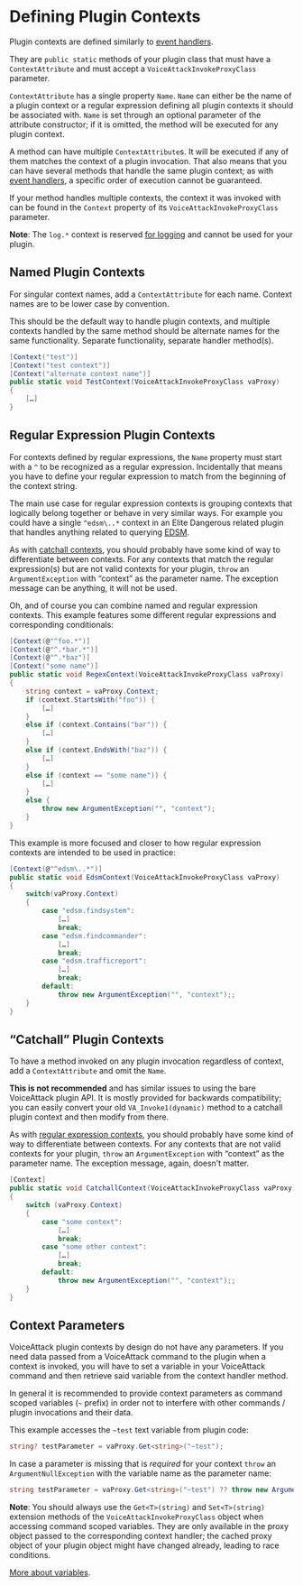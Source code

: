 ﻿# Defining Plugin Contexts

Plugin contexts are defined similarly to [event handlers](events.md).

They are `public static` methods of your plugin class that must have a
`ContextAttribute` and must accept a `VoiceAttackInvokeProxyClass` parameter.

`ContextAttribute` has a single property `Name`. `Name` can either be the name
of a plugin context or a regular expression defining all plugin contexts it
should be associated with. `Name` is set through an optional parameter of the
attribute constructor; if it is omitted, the method will be executed for any
plugin context.

A method can have multiple `ContextAttribute`s. It will be executed if any of
them matches the context of a plugin invocation. That also means that you can
have several methods that handle the same plugin context; as with [event
handlers](events.md), a specific order of execution cannot be guaranteed.

If your method handles multiple contexts, the context it was invoked with can be
found in the `Context` property of its `VoiceAttackInvokeProxyClass` parameter.

**Note**: The `log.*` context is reserved [for
logging](logging.md#from-a-voiceattack-command) and cannot be used for your
plugin.

## Named Plugin Contexts

For singular context names, add a `ContextAttribute` for each name. Context
names are to be lower case by convention.

This should be the default way to handle plugin contexts, and multiple contexts
handled by the same method should be alternate names for the same functionality.
Separate functionality, separate handler method(s).

```csharp
[Context("test")]
[Context("test context")]
[Context("alternate context name")]
public static void TestContext(VoiceAttackInvokeProxyClass vaProxy)
{
	[…]
}
```

## Regular Expression Plugin Contexts

For contexts defined by regular expressions, the `Name` property must start with
a `^` to be recognized as a regular expression. Incidentally that means you have
to define your regular expression to match from the beginning of the context
string.

The main use case for regular expression contexts is grouping contexts that
logically belong together or behave in very similar ways. For example you could
have a single `^edsm\..*` context in an Elite Dangerous related plugin that
handles anything related to querying [EDSM](https://edsm.net).

As with [catchall contexts](#catchall-plugin-contexts), you should probably have
some kind of way to differentiate between contexts. For any contexts that match
the regular expression(s) but are not valid contexts for your plugin, `throw` an
`ArgumentException` with “context” as the parameter name. The exception message
can be anything, it will not be used.

Oh, and of course you can combine named and regular expression contexts. This
example features some different regular expressions and corresponding
conditionals:

```csharp
[Context(@"^foo.*")]
[Context(@"^.*bar.*")]
[Context(@"^.*baz")]
[Context("some name")]
public static void RegexContext(VoiceAttackInvokeProxyClass vaProxy)
{
	string context = vaProxy.Context;
	if (context.StartsWith("foo")) {
		[…]
	}
	else if (context.Contains("bar")) {
		[…]
	}
	else if (context.EndsWith("baz")) {
		[…]
	}
	else if (context == "some name")) {
		[…]
	}
	else {
		throw new ArgumentException("", "context");
	}
}
```

This example is more focused and closer to how regular expression contexts are
intended to be used in practice:

```csharp
[Context(@"^edsm\..*")]
public static void EdsmContext(VoiceAttackInvokeProxyClass vaProxy)
{
	switch(vaProxy.Context)
	{
		case "edsm.findsystem":
			[…]
			break;
		case "edsm.findcommander":
			[…]
			break;
		case "edsm.trafficreport":
			[…]
			break;
		default:
			throw new ArgumentException("", "context");;
	}
}
```

## “Catchall” Plugin Contexts

To have a method invoked on any plugin invocation regardless of context, add a
`ContextAttribute` and omit the `Name`.

**This is not recommended** and has similar issues to using the bare VoiceAttack
plugin API. It is mostly provided for backwards compatibility; you can easily
convert your old `VA_Invoke1(dynamic)` method to a catchall plugin context and
then modify from there.

As with [regular expression contexts](#regular-expression-plugin-contexts), you
should probably have some kind of way to differentiate between contexts. For any
contexts that are not valid contexts for your plugin, `throw` an
`ArgumentException` with “context” as the parameter name. The exception message,
again, doesn’t matter.

```csharp
[Context]
public static void CatchallContext(VoiceAttackInvokeProxyClass vaProxy)
{
	switch (vaProxy.Context)
	{
		case "some context":
			[…]
			break;
		case "some other context":
			[…]
			break;
		default:
			throw new ArgumentException("", "context");;
	}
}
```

## Context Parameters

VoiceAttack plugin contexts by design do not have any parameters. If you need
data passed from a VoiceAttack command to the plugin when a context is invoked,
you will have to set a variable in your VoiceAttack command and then retrieve
said variable from the context handler method.

In general it is recommended to provide context parameters as command scoped
variables (`~` prefix) in order not to interfere with other commands / plugin
invocations and their data.

This example accesses the `~test` text variable from plugin code:

```csharp
string? testParameter = vaProxy.Get<string>("~test");
```

In case a parameter is missing that is _required_ for your context `throw` an
`ArgumentNullException` with the variable name as the parameter name:

```csharp
string testParameter = vaProxy.Get<string>("~test") ?? throw new ArgumentNullException("~test");
```

**Note**: You should always use the `Get<T>(string)` and `Set<T>(string)`
extension methods of the `VoiceAttackInvokeProxyClass` object when accessing
command scoped variables. They are only available in the proxy object passed to
the corresponding context handler; the cached proxy object of your plugin object
might have changed already, leading to race conditions.

[More about variables](variables.md).
